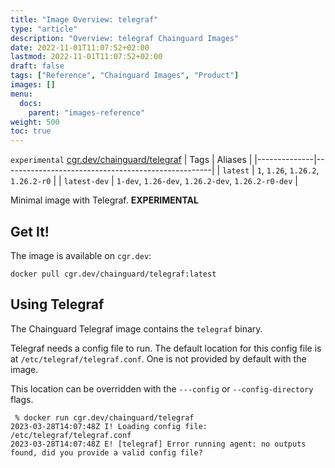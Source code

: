 ```yaml
---
title: "Image Overview: telegraf"
type: "article"
description: "Overview: telegraf Chainguard Images"
date: 2022-11-01T11:07:52+02:00
lastmod: 2022-11-01T11:07:52+02:00
draft: false
tags: ["Reference", "Chainguard Images", "Product"]
images: []
menu:
  docs:
    parent: "images-reference"
weight: 500
toc: true
---
```


`experimental` [cgr.dev/chainguard/telegraf](https://github.com/chainguard-images/images/tree/main/images/telegraf)
| Tags         | Aliases                                            |
|--------------|----------------------------------------------------|
| `latest`     | `1`, `1.26`, `1.26.2`, `1.26.2-r0`                 |
| `latest-dev` | `1-dev`, `1.26-dev`, `1.26.2-dev`, `1.26.2-r0-dev` |



Minimal image with Telegraf. **EXPERIMENTAL**

## Get It!

The image is available on `cgr.dev`:

```
docker pull cgr.dev/chainguard/telegraf:latest
```

## Using Telegraf

The Chainguard Telegraf image contains the `telegraf` binary.

Telegraf needs a config file to run.
The default location for this config file is at `/etc/telegraf/telegraf.conf`.
One is not provided by default with the image.

This location can be overridden with the `---config` or `--config-directory` flags.

```shell
 % docker run cgr.dev/chainguard/telegraf
2023-03-28T14:07:48Z I! Loading config file: /etc/telegraf/telegraf.conf
2023-03-28T14:07:48Z E! [telegraf] Error running agent: no outputs found, did you provide a valid config file?
```

